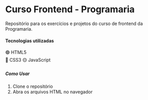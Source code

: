 # Curso Frontend - Programaria

Repositório para os exercícios e projetos do curso de frontend da Programaria.

#### Tecnologias utilizadas
🟢 HTML5  
🔵 CSS3 
🟡 JavaScript


##### Como Usar
1. Clone o repositório
2. Abra os arquivos HTML no navegador
